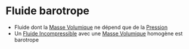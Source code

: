 # Fluide barotrope

- Fluide dont la [Masse Volumique](Masse%20Volumique.md) ne dépend que de la [Pression](Pression.md)
- Un [Fluide Incompressible](Fluide%20Incompressible.md) avec une [Masse Volumique](Masse%20Volumique.md) homogène est barotrope